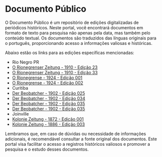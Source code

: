 # Documento Público

O Documento Público é um repositório de edições digitalizadas de periódicos históricos. Neste portal, você encontrará documentos em formato de texto para pesquisa não apenas pela data, mas também pelo conteúdo textual. Os documentos são traduzidos das línguas originais para o português, proporcionando acesso a informações valiosas e históricas.

Abaixo estão os links para as edições específicas mencionadas:
- Rio Negro PR
- [O Rionegrenser Zeitung - 1910 - Edição 23](/docs/o-rionegrenser-tung-1910_025.md)
- [O Rionegrenser Zeitung - 1910 - Edição 33](/docs/o-rionegrenser-tung-1910_033.md)
- [O Rionegrense - 1924 - Edição 001](/docs/o-rionegrense-1924-001.md)
- [O Rionegrense - 1924 - Edição 002](/docs/o-rionegrense-1924-002.md)
- Curitiba
- [Der Beobatcher - 1902 - Edição 025](/docs/der-beobatcher-1902_25.md)
- [Der Beobatcher - 1902 - Edição 034](/docs/der-beobachter-1902_34.md)
- [Der Beobatcher - 1902 - Edição 035](/docs/der-beobachter-1902_35.md)
- [Der Beobatcher - 1902 - Edição 035](/docs/der-beobachter-1902_36.md)
- Joinville
- [Kolonie Zeitung - 1872 - Edição 001](/docs/kolonie-zeitung-1854.md)
- [Kolonie Zeitung - 1886 - Edição 003](/docs/kolonie-zeitung-1886-003.md)

Lembramos que, em caso de dúvidas ou necessidade de informações adicionais, é recomendável consultar a fonte original dos documentos. Este portal visa facilitar o acesso a registros históricos valiosos e promover a pesquisa e o estudo desses documentos.
